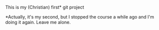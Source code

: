 This is my (Christian) first* git project

*Actually, it's my second, but I stopped the course a while ago and I'm doing it again. Leave me alone.